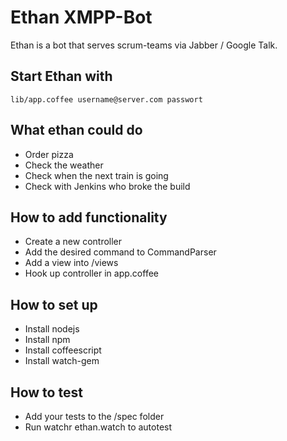 Ethan XMPP-Bot
==============

Ethan is a bot that serves scrum-teams via Jabber / Google Talk.

Start Ethan with
----------------

    lib/app.coffee username@server.com passwort

What ethan could do
-------------------

* Order pizza
* Check the weather
* Check when the next train is going
* Check with Jenkins who broke the build

How to add functionality
------------------------

* Create a new controller
* Add the desired command to CommandParser
* Add a view into /views
* Hook up controller in app.coffee

How to set up
-------------

* Install nodejs
* Install npm
* Install coffeescript
* Install watch-gem

How to test
-----------

* Add your tests to the /spec folder
* Run watchr ethan.watch to autotest